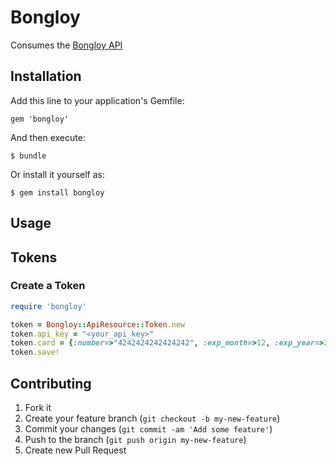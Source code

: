 # Bongloy

Consumes the [Bongloy API](http://bongloy.com)

## Installation

Add this line to your application's Gemfile:

    gem 'bongloy'

And then execute:

    $ bundle

Or install it yourself as:

    $ gem install bongloy

## Usage

## Tokens

### Create a Token

```ruby
require 'bongloy'

token = Bongloy::ApiResource::Token.new
token.api_key = "<your_api_key>"
token.card = {:number=>"4242424242424242", :exp_month=>12, :exp_year=>2015}
token.save!
```

## Contributing

1. Fork it
2. Create your feature branch (`git checkout -b my-new-feature`)
3. Commit your changes (`git commit -am 'Add some feature'`)
4. Push to the branch (`git push origin my-new-feature`)
5. Create new Pull Request
